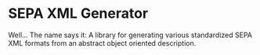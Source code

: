 # SEPA XML Generator
Well... The name says it: A library for generating various standardized SEPA XML formats from an abstract object oriented description.